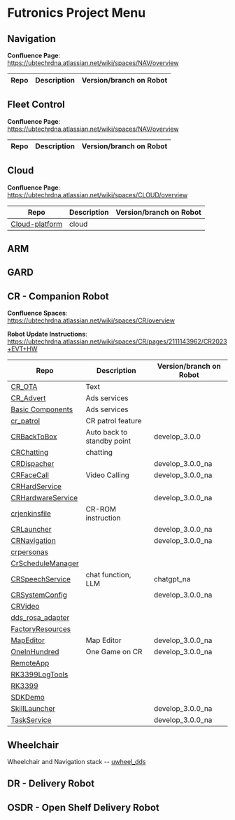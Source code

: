 # Futronics Project Menu

## Navigation
**Confluence Page**: https://ubtechrdna.atlassian.net/wiki/spaces/NAV/overview

| Repo | Description | Version/branch on Robot |
| ----------- | ----------- | ----------- | 

## Fleet Control
**Confluence Page**: https://ubtechrdna.atlassian.net/wiki/spaces/NAV/overview

| Repo | Description | Version/branch on Robot |
| ----------- | ----------- | ----------- | 


## Cloud

**Confluence Page**: https://ubtechrdna.atlassian.net/wiki/spaces/CLOUD/overview


| Repo | Description | Version/branch on Robot |
| ----------- | ----------- | ----------- | 
| [Cloud-platform](https://github.com/ubtech-nardc/cloud-platform) | cloud |  |




## ARM




## GARD




## CR - Companion Robot

**Confluence Spaces**: https://ubtechrdna.atlassian.net/wiki/spaces/CR/overview


**Robot Update Instructions**: https://ubtechrdna.atlassian.net/wiki/spaces/CR/pages/2111143962/CR2023+EVT+HW


| Repo | Description | Version/branch on Robot |
| ----------- | ----------- | ----------- | 
| [CR_OTA](https://github.com/ubtech-nardc/CR_OTA) | Text | |
| [CR_Advert](https://github.com/ubtech-nardc/CRAdvert) | Ads services | |
| [Basic Components](https://github.com/ubtech-nardc/BasicComponents) | Ads services | |
| [cr_patrol](https://github.com/ubtech-nardc/cr_patrol) | CR patrol feature | | 
| [CRBackToBox](https://github.com/ubtech-nardc/CRBackToBox) | Auto back to standby point | develop_3.0.0 |
| [CRChatting](https://github.com/ubtech-nardc/CRChatting)| chatting| |
| [CRDispacher](https://github.com/ubtech-nardc/CRDispacher)| | develop_3.0.0_na |
| [CRFaceCall](https://github.com/ubtech-nardc/CRFaceCall) | Video Calling | develop_3.0.0_na |
| [CRHardService](https://github.com/ubtech-nardc/CRHardService) | |
| [CRHardwareService](https://github.com/ubtech-nardc/CRHardwareService/tree/develop_3.0.0_na) | | develop_3.0.0_na |
| [crjenkinsfile](https://github.com/ubtech-nardc/crjenkinsfile) | CR-ROM instruction | |
| [CRLauncher](https://github.com/ubtech-nardc/CRLauncher) | | develop_3.0.0_na |
| [CRNavigation](https://github.com/ubtech-nardc/CRNavigation) | | develop_3.0.0_na |
| [crpersonas](https://github.com/ubtech-nardc/crpersonas)| | |
| [CrScheduleManager](https://github.com/ubtech-nardc/CrScheduleManager) | | |
| [CRSpeechService](https://github.com/ubtech-nardc/CRSpeechService) | chat function, LLM | chatgpt_na |
| [CRSystemConfig](https://github.com/ubtech-nardc/CRSystemConfig) | | develop_3.0.0_na |
| [CRVideo](https://github.com/ubtech-nardc/CRVideo) | | |
| [dds_rosa_adapter](https://github.com/ubtech-nardc/dds_rosa_adapter)| | |
| [FactoryResources](https://github.com/ubtech-nardc/FactoryResources)| | |
| [MapEditor](https://github.com/ubtech-nardc/MapEditor)| Map Editor | develop_3.0.0_na |
| [OneInHundred](https://github.com/ubtech-nardc/OneInHundred) | One Game on CR | develop_3.0.0_na |
| [RemoteApp](https://github.com/ubtech-nardc/RemoteApp) |  |  |
| [RK3399LogTools](https://github.com/ubtech-nardc/RK3399LogTools) |  |  |
| [RK3399](https://github.com/ubtech-nardc/RK3399) |  |  |
| [SDKDemo](https://github.com/ubtech-nardc/SDKDemo) |  |  |
| [SkillLauncher](https://github.com/ubtech-nardc/SkillLauncher) |  | develop_3.0.0_na |
| [TaskService](https://github.com/ubtech-nardc/TaskService) |  | develop_3.0.0_na |



## Wheelchair

Wheelchair and Navigation stack -- [uwheel_dds](https://github.com/ubtech-nardc/uwheel_dds)

## DR - Delivery Robot



## OSDR - Open Shelf Delivery Robot
